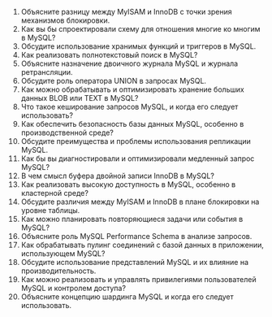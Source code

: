 1. Объясните разницу между MyISAM и InnoDB с точки зрения механизмов блокировки.
2. Как вы бы спроектировали схему для отношения многие ко многим в MySQL?
3. Обсудите использование хранимых функций и триггеров в MySQL.
4. Как реализовать полнотекстовый поиск в MySQL?
5. Объясните назначение двоичного журнала MySQL и журнала ретрансляции.
6. Обсудите роль оператора UNION в запросах MySQL.
7. Как можно обрабатывать и оптимизировать хранение больших данных BLOB или TEXT в MySQL?
8. Что такое кеширование запросов MySQL, и когда его следует использовать?
9. Как обеспечить безопасность базы данных MySQL, особенно в производственной среде?
10. Обсудите преимущества и проблемы использования репликации MySQL.
11. Как бы вы диагностировали и оптимизировали медленный запрос MySQL?
12. В чем смысл буфера двойной записи InnoDB в MySQL?
13. Как реализовать высокую доступность в MySQL, особенно в кластерной среде?
14. Обсудите различия между MyISAM и InnoDB в плане блокировки на уровне таблицы.
15. Как можно планировать повторяющиеся задачи или события в MySQL?
16. Объясните роль MySQL Performance Schema в анализе запросов.
17. Как обрабатывать пулинг соединений с базой данных в приложении, использующем MySQL?
18. Обсудите использование представлений MySQL и их влияние на производительность.
19. Как можно реализовать и управлять привилегиями пользователей MySQL и контролем доступа?
20. Объясните концепцию шардинга MySQL и когда его следует использовать.